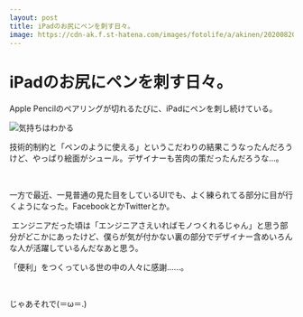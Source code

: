 ```yaml
---
layout: post
title: iPadのお尻にペンを刺す日々。
image: https://cdn-ak.f.st-hatena.com/images/fotolife/a/akinen/20200820/20200820195926.jpg
---
```


# iPadのお尻にペンを刺す日々。

Apple Pencilのペアリングが切れるたびに、iPadにペンを刺し続けている。

<img src="https://cdn-ak.f.st-hatena.com/images/fotolife/a/akinen/20200820/20200820195926.jpg" alt="気持ちはわかる">

技術的制約と「ペンのように使える」というこだわりの結果こうなったんだろうけど、やっぱり絵面がシュール。デザイナーも苦肉の策だったんだろうな…。

 

一方で最近、一見普通の見た目をしているUIでも、よく練られてる部分に目が行くようになった。FacebookとかTwitterとか。

 エンジニアだった頃は「エンジニアさえいればモノつくれるじゃん」と思う部分がどこかにあったけど、僕らが気が付かない裏の部分でデザイナー含めいろんな人が活躍しているんだなあと思う。

「便利」をつくっている世の中の人々に感謝……。

 

じゃあそれで(＝ω＝.)